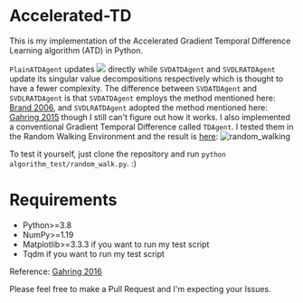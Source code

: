 # Accelerated-TD

This is my implementation of the Accelerated Gradient Temporal Difference Learning algorithm (ATD) in Python.

`PlainATDAgent` updates ![](https://latex.codecogs.com/svg.image?\mathbf{A}) directly while `SVDATDAgent` and `SVDLRATDAgent` update its singular value decompositions respectively which is thought to have a fewer complexity. The difference between `SVDATDAgent` and `SVDLRATDAgent` is that `SVDATDAgent` employs the method mentioned here: [Brand 2006](https://pdf.sciencedirectassets.com/271586/1-s2.0-S0024379506X04573/1-s2.0-S0024379505003812/main.pdf), and `SVDLRATDAgent` adopted the method mentioned here: [Gahring 2015](https://arxiv.org/pdf/1511.08495) though I still can't figure out how it works.
I also implemented a conventional Gradient Temporal Difference called `TDAgent`. I tested them in the Random Walking Environment and the result is [here](https://github.com/VEXLife/Accelerated-TD/blob/main/figures/random_walking.png):
![random_walking](https://user-images.githubusercontent.com/36587232/135722650-8f17ffdd-76e8-4991-a026-88cafc66bb75.png)

To test it yourself, just clone the repository and run `python algorithm_test/random_walk.py`. :)

# Requirements

- Python>=3.8
- NumPy>=1.19
- Matplotlib>=3.3.3 if you want to run my test script
- Tqdm if you want to run my test script

Reference: [Gahring 2016](https://arxiv.org/pdf/1611.09328.pdf)

Please feel free to make a Pull Request and I'm expecting your Issues.
